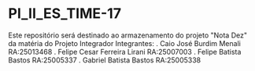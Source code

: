 # PI_II_ES_TIME-17

Este repositório será destinado ao armazenamento do projeto "Nota Dez" da matéria do Projeto Integrador
Integrantes:
. Caio José Burdim Menali       RA:25013468
. Felipe Cesar Ferreira Lirani  RA:25007003
. Felipe Batista Bastos         RA:25005337
. Gabriel Batista Bastos        RA:25005338
